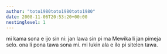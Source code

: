 ```yaml
---
author: "toto1980toto1980toto1980"
date: 2008-11-06T20:53:20+00:00
nestinglevel: 1
---
```

mi kama sona e ijo sin ni: jan lawa sin pi ma Mewika li jan pimeja  
selo. ona li pona tawa sona mi. mi lukin ala e ilo pi sitelen tawa.
